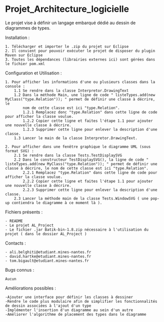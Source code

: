# Projet_Architecture_logicielle

Le projet vise à définir un langage embarqué dédié au dessin de diagrammes de types.

Installation :

    1. Télécharger et importer le .zip du projet sur Eclipse 
    2. Il convient pour pouvoir exécuter le projet de disposer du plugin Maven sur Eclipse
    3. Toutes les dépendances (librairies externes ici) sont gérées dans le fichier pom.xml
        

Configuration et Utilisation :

    1. Pour afficher les informations d'une ou plusieurs classes dans la console :
        1.1 Se rendre dans la classe Interpretor.DrawingText
        1.2 Dans la méthode Main, une ligne de code " listeTypes.add(new MyClass("type.Relation")); " permet de définir une classe à décrire, le
            nom de cette classe est ici "type.Relation".
            1.2.1 Remplacez donc "type.Relation" dans cette ligne de code pour afficher la classe voulue.
            1.2.2 Copier cette ligne et faites l'étape 1.1 pour ajouter une nouvelle classe à décrire.
            1.2.3 Supprimer cette ligne pour enlever la description d'une classe.
        1.3 Lancer le main de la classe Interpretor.DrawingText.
    
    2. Pour afficher dans une fenêtre graphique le diagramme UML (sous format SVG) :
        2.1 Se rendre dans la classe Tests.TestDisplaySVG
        2.2 Dans le constructeur TestDisplaySVG(), la ligne de code " listeTypes.add(new MyClass("type.Relation")); " permet de définir une classe à décrire, le nom de cette classe est ici "type.Relation".
            2.2.1 Remplacez "type.Relation" dans cette ligne de code pour afficher la classe voulue.
            2.2.2 Copier cette ligne et faites l'étape 1.1 pour ajouter une nouvelle classe à décrire.
            2.2.3 Supprimer cette ligne pour enlever la description d'une classe.
        2.3 Lancer la méthode main de la classe Tests.WindowSVG ( une pop-up contiendra le diagramme à ce moment là ).
    
Fichiers présents :

    - README
    - Le projet AL_Project
    - Le fichier .jar Batik-bin-1.8.zip nécessaire à l'utilisation du projet ( dans le dossier AL_Project )
    
Contacts :

    - ali.belghiti@etudiant.mines-nantes.fr
    - david.hartke@etudiant.mines-nantes.fr
    - tom.bigault@etudiant.mines-nantes.fr
        
Bugs connus :
    
    Aucun

Améliorations possibles :
    
    -Ajouter une interface pour définir les classes à dessiner
    -Rendre le code plus modulaire afin de simplifier les fonctionnalités de dessin associées à l'ajout d'un type
    -Implémenter l'insertion d'un diagramme au sein d'un autre
    -Améliorer l'algorithme de placement des types dans le diagramme
